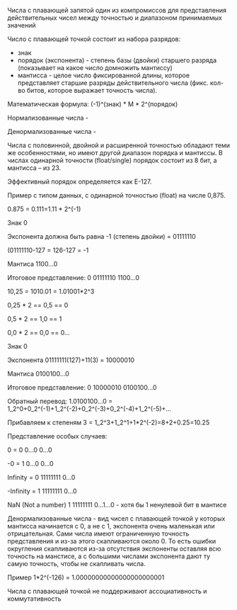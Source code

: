 Числа с плавающей запятой один из компромиссов для представления действительных чисел между точностью и диапазоном принимаемых значений

Число с плавающей точкой состоит из набора разрядов:

- знак
- порядок (экспонента) - степень базы (двойки) старшего разряда (показывает на какое число домножить мантиссу)
- мантисса - целое число фиксированной длины, которое представляет старшие разряды действительного числа (фикс. кол-во битов, которое выражает точность числа).

Математическая формула: (-1)^(знак) * М * 2^(порядок)

Нормализованные числа -

Денормализованные числа -

Числа с половинной, двойной и расширенной точностью обладают теми же особенностями, но имеют другой диапазон порядка и мантиссы. В числах одинарной точности (float/single) порядок состоит из 8 бит, а мантисса – из 23.

Эффективный порядок определяется как E-127.

Пример с типом данных, с одинарной точностью (float) на числе 0,875.

0.875 = 0.111=1.11 * 2^(-1)

Знак 0

Экспонента должна быть равна -1 (степень двойки) = 01111110

(01111110-127 = 126-127 = -1

Мантиса 1100…0

Итоговое представление: 0 01111110 1100…0

10,25 = 1010.01 = 1.01001*2^3

0,25 * 2 == 0,5 == 0

0,5 * 2 == 1,0 == 1

0,0 * 2 == 0,0 == 0…

Знак 0

Экспонента 01111111(127)+11(3) = 10000010

Мантиса 0100100…0

Итоговое представление: 0 10000010 0100100…0

Обратный перевод: 1.0100100…0 = 1_2^0+0_2^(-1)+1_2^(-2)+0_2^(-3)+0_2^(-4)+1_2^(-5)+…

Прибавляем к степеням 3 = 1_2^3+1_2^1+1*2^(-2)=8+2+0.25=10.25

Представление особых случаев:

0 = 0 0…0 0…0

-0 = 1 0…0 0…0

Infinity = 0 11111111 0…0

-Infinity = 1 11111111 0…0

NaN (Not a number) 1 11111111 0…1…0 - хотя бы 1 ненулевой бит в мантисе

Денормализованные числа - вид чисел с плавающей точкой у которых мантисса начинается с 0, а не с 1, экспонента очень маленькая или отрицательная. Сами числа имеют ограниченную точность представления и из-за этого скапливаются около 0. То есть ошибки округления скапливаются из-за отсутствия экспоненты оставляя всю точность на манстисе, а с большими числами экспонента дают ту самую точность, чтобы не скапливать числа.

Пример 1*2^(-126) = 1.00000000000000000000001

Числа с плавающей точкой не поддерживают ассоциативность и коммутативность